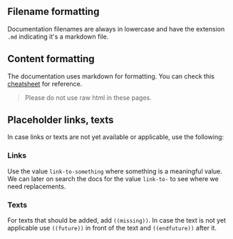 ## Filename formatting

Documentation filenames are always in lowercase and have the extension `.md` indicating it's a markdown file.

## Content formatting

The documentation uses markdown for formatting. You can check this [cheatsheet](https://github.com/adam-p/markdown-here/wiki/Markdown-Cheatsheet) for reference.

> Please do not use raw html in these pages.

## Placeholder links, texts

In case links or texts are not yet available or applicable, use the following:

### Links

Use the value `link-to-something` where something is a meaningful value. We can later on search the docs for the value `link-to-` to see where we need replacements.

### Texts

For texts that should be added, add `((missing))`. In case the text is not yet applicable use `((future))` in front of the text and `((endfuture))` after it.